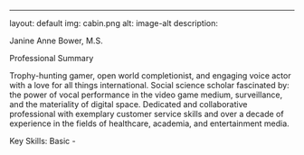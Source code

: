 ---
layout: default
img: cabin.png 
alt: image-alt
description: 

Janine Anne Bower, M.S.

Professional Summary

Trophy-hunting gamer, open world completionist, and engaging voice actor with a love for all things international. Social science scholar fascinated by: the power of vocal performance in the video game medium, surveillance, and the materiality of digital space. Dedicated and collaborative professional with exemplary customer service skills and over a decade of experience in the fields of healthcare, academia, and entertainment media.

Key Skills:
Basic - 
